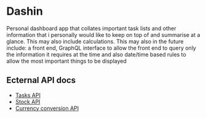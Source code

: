 # Dashin

Personal dashboard app that collates important task lists and other information that 
i personally would like to keep on top of and summarise at a glance.  This may also include
calculations.  This may also in the future include: a front end, GraphQL interface to allow 
the front end to query only the information it requires at the time and also date/time based 
rules to allow the most important things to be displayed

## Ecternal API docs

* [Tasks API](https://developer.todoist.com/rest/v2/)
* [Stock API](https://polygon.io/docs/stocks/)
* [Currency conversion API](https://app.freecurrencyapi.com/dashboard)
